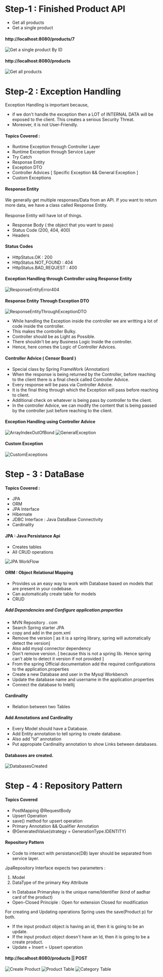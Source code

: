 # Step-1 : Finished Product API

- Get all products
- Get a single product

#### http://localhost:8080/products/7
![Get a single product By ID](assets/getProductById.png)

#### http://localhost:8080/products
![Get all products](assets/getAllProducts.png)

# Step-2 : Exception Handling
Exception Handling is important because, 
- if we don't handle the exception then a LOT of INTERNAL DATA will be exposed to the client. This creates a serious Security Threat. 
- Moreover, it is not User-Friendly.

#### Topics Covered : 
- Runtime Exception through Controller Layer
- Runtime Exception through Service Layer
- Try Catch
- Response Entity
- Exception DTO
- Controller Advices [ Specific Exception && General Exception ]
- Custom Exceptions

#### Response Entity

We generally get multiple responses/Data from an API. If you want to return more data, we have a class called Response Entity.
<br><br>
Response Entity will have lot of things. 
- Response Body ( the object that you want to pass)
- Status Code (200, 404, 400)
- Headers

#### Status Codes
- HttpStatus.OK : 200
- HttpStatus.NOT_FOUND : 404
- HttpStatus.BAD_REQUEST : 400

#### Exception Handling through Controller using Response Entity
![ResponseEntityError404](assets/ResponseEntityError404.png)

#### Response Entity Through Exception DTO
![ResponseEntityThroughExceptionDTO](assets/ResponseEntityThroughExceptionDto.png)

- While handling the Exception inside the controller we are writting a lot of code inside the controller. 
- This makes the controller Bulky.
- Controller should be as Light as Possible.
- There shouldn't be any Business Logic Inside the controller.
- Hence, here comes the Logic of Controller Advices.

#### Controller Advice  ( Censor Board )
- Special class by Spring FrameWork (Annotation)
- When the response is being returned by the Controller, before reaching to the client there is a final check called Controller Advice.
- Every response will be pass via Controller Advice.
- It is the final thing through which the Exception will pass before reaching to client.
- Additional check on whatever is being pass by controller to the client.
- In the controller Advice, we can modify the content that is being passed by the controller just before reaching to the client.

#### Exception Handling using Controller Advice
![ArrayIndexOutOfBond](assets/ArrayIndexOutOfBondException.png)
![GeneralException](assets/GeneralExceptions.png)

#### Custom Exception
![CustomExceptions](assets/CustomExceptions.png)

# Step - 3 : DataBase

#### Topics Covered :
- JPA 
- ORM 
- JPA Interface
- Hibernate
- JDBC Interface : Java DataBase Connectivity
- Cardinality

#### JPA : Java Persistance Api
- Creates tables
- All CRUD operations

![JPA WorkFlow](assets/JpaWorkFlow.png)

#### ORM : Object Relational Mapping 
- Provides us an easy way to work with Database based on models that are present in your codebase.
- Can automatically create table for models
- CRUD

##### Add Dependencies and Configure application.properties

- MVN Repository . com
- Search Spring starter JPA
- copy and add in the pom.xml
- Remove the version [ as it is a spring library, spring will automatically detect the version]
- Also add mysql connector dependency 
- Don't remove version. [ because this is not a spring lib. Hence spring can't able to detect it version if not provided ]
- From the spring Official documentation add the required configurations to the application.properties
- Create a new Database and user in the Mysql Workbench
- Update the database name and username in the application.properties
- Connect the database to Intellij

#### Cardinality
- Relation between two Tables

#### Add Annotations and Cardinality
- Every Model should have a Database.
- Add Entity annotation to tell spring to create database.
- Also add "Id" annotation
- Put appropiate Cardinality annotation to show Links between databases.

#### Databases are created.
![DatabasesCreated](assets/DatabasesCreated.png)

# Step - 4 : Repository Pattern

#### Topics Covered
- PostMapping @RequestBody
- Upsert Operation
- save() method for upsert operation
- Primary Annotation && Qualifier Annotation
- @GeneratedValue(strategy = GenerationType.IDENTITY)
#### Repository Pattern

- Code to interact with persistance(DB) layer should be separated from service layer.

JpaRepository Interface expects two parameters : 
1. Model
2. DataType of the primary Key Attribute

- In Database Primarykey is the unique name/Identifier (kind of aadhar card of the product)
- Open-Closed Principle : Open for extension Closed for modification

For creating and Updating operations Spring uses the save(Product p) for both.
- If the input product object is having an id, then it is going to be an update.
- If the input product object doesn't have an Id, then it is going to be a create product.
- Update + Insert = Upsert operation

#### http://localhost:8080/products  || POST
![Create Product](assets/CreateProduct.png)
![Product Table](assets/ProductTable.png)
![Category Table](assets/CategoryTable.png)

